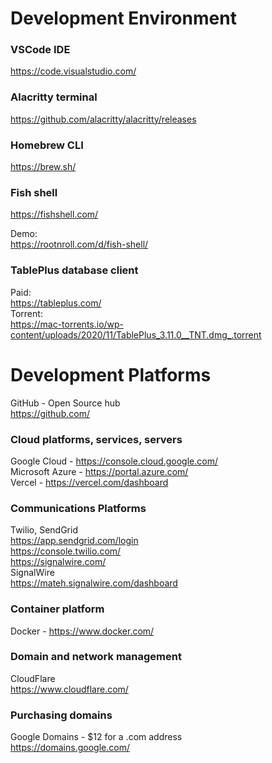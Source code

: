 # Development Environment

### VSCode IDE  
https://code.visualstudio.com/  

### Alacritty terminal  
https://github.com/alacritty/alacritty/releases  

### Homebrew CLI   
https://brew.sh/  

### Fish shell  
https://fishshell.com/  

Demo:  
https://rootnroll.com/d/fish-shell/  

### TablePlus database client  
Paid:  
https://tableplus.com/   
Torrent:  
https://mac-torrents.io/wp-content/uploads/2020/11/TablePlus_3.11.0__TNT.dmg_.torrent  


# Development Platforms  

GitHub - Open Source hub  
https://github.com/   

### Cloud platforms, services, servers  
Google Cloud - https://console.cloud.google.com/   
Microsoft Azure - https://portal.azure.com/   
Vercel - https://vercel.com/dashboard   

### Communications Platforms  
Twilio, SendGrid  
https://app.sendgrid.com/login   
https://console.twilio.com/   
https://signalwire.com/   
SignalWire  
https://mateh.signalwire.com/dashboard   

### Container platform  
Docker - https://www.docker.com/   

### Domain and network management  
CloudFlare  
https://www.cloudflare.com/   

### Purchasing domains  
Google Domains - $12 for a .com address  
https://domains.google.com/   